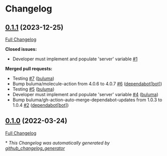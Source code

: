 # Changelog

## [0.1.1](https://github.com/buluma/ansible-role-fathom/tree/0.1.1) (2023-12-25)

[Full Changelog](https://github.com/buluma/ansible-role-fathom/compare/0.1.0...0.1.1)

**Closed issues:**

- Developer must implement and populate 'server' variable [\#1](https://github.com/buluma/ansible-role-fathom/issues/1)

**Merged pull requests:**

- Testing [\#7](https://github.com/buluma/ansible-role-fathom/pull/7) ([buluma](https://github.com/buluma))
- Bump buluma/molecule-action from 4.0.6 to 4.0.7 [\#6](https://github.com/buluma/ansible-role-fathom/pull/6) ([dependabot[bot]](https://github.com/apps/dependabot))
- Testing [\#5](https://github.com/buluma/ansible-role-fathom/pull/5) ([buluma](https://github.com/buluma))
- Developer must implement and populate 'server' variable [\#4](https://github.com/buluma/ansible-role-fathom/pull/4) ([buluma](https://github.com/buluma))
- Bump buluma/gh-action-auto-merge-dependabot-updates from 1.0.3 to 1.0.4 [\#2](https://github.com/buluma/ansible-role-fathom/pull/2) ([dependabot[bot]](https://github.com/apps/dependabot))

## [0.1.0](https://github.com/buluma/ansible-role-fathom/tree/0.1.0) (2022-03-24)

[Full Changelog](https://github.com/buluma/ansible-role-fathom/compare/15e91b9ba37d7f3a660e3c8f9a074f20daab9df6...0.1.0)



\* *This Changelog was automatically generated by [github_changelog_generator](https://github.com/github-changelog-generator/github-changelog-generator)*
